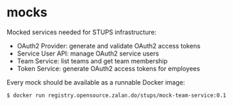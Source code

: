 # mocks
Mocked services needed for STUPS infrastructure:

* OAuth2 Provider: generate and validate OAuth2 access tokens
* Service User API: manage OAuth2 service users
* Team Service: list teams and get team membership
* Token Service: generate OAuth2 access tokens for employees

Every mock should be available as a runnable Docker image:

    $ docker run registry.opensource.zalan.do/stups/mock-team-service:0.1
